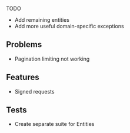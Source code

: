 TODO

- Add remaining entities
- Add more useful domain-specific exceptions

## Problems
- Pagination limiting not working

## Features
- Signed requests

## Tests
- Create separate suite for Entities